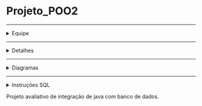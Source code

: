 # Projeto_POO2
--------------------------------------------------------------------------------
<details>
<summary> Equipe </summary>
  
## Alunos
|      Equipe      |              Email             |
| :---:       | :---:       |
| Samuel de Souza  | samueldesouza200512@gmail.com  |
| Caio de Souza    | caiodesouza.cds@gmail.com      |

</details>

--------------------------------------------------------------------------------
  
<details>
<summary> Detalhes </summary>
  
## Equipe
|      Item        |        Valor       |
| :---:       | :---:       |
| Banco de Dados   | MySQL              |
| Schema           | Imobiliaria        |
</details>

--------------------------------------------------------------------------------

<details>
  <summary> Diagramas </summary>
  
## Diagrama MER
![Diagrama MER](/MER.jpg)

----------------------------------------------------------------------------------

## Diagrama UML
![Diagrama UML](/UML2.jpg)
</details>

----------------------------------------------------------------------------------

<details>
  <summary>Instruções SQL</summary>

  ```SQL
 
 -- Criação da Database

CREATE DATABASE Imobiliaria;
USE Imobiliaria;

-- Criação Tabela Clientes

 CREATE TABLE Cliente (
 IDCliente INT PRIMARY KEY AUTO_INCREMENT,
 Nome VARCHAR(255),
 Email VARCHAR(255),
 Idade INT,
 Sexo VARCHAR(255)
 );

 -- Criação Tabela Imóveis

 CREATE TABLE Imovel (
 IDImovel INT PRIMARY KEY AUTO_INCREMENT,
 Tipo VARCHAR(255),
 Tamanho FLOAT,
 Endereco VARCHAR(255)
 );

-- Criação Tabela ContratoAluguel

 CREATE TABLE ContratoAluguel(
 IDContrato INT PRIMARY KEY AUTO_INCREMENT,
 IDCliente int,
 IDImovel int,
 FOREIGN KEY (IDCliente) REFERENCES Cliente(IDCliente),
 FOREIGN KEY (IDImovel) REFERENCES Imovel(IDImovel),
 Valor FLOAT,
 Ativo BOOL,
 DataInicio DATE,
 DataFinal DATE
 );
 

  ```
</details>

Projeto avaliativo de integração de java com banco de dados.
